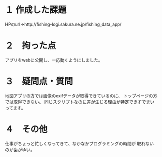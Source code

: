 <h1>１ 作成した課題</h1>
HPのurl⇒http://fishing-logi.sakura.ne.jp/fishing_data_app/

<h1>２　拘った点</h1>
アプリをwebに公開し、一応動くようにしました。

<h1>３　疑問点・質問</h1>
地図アプリの方では画像のexifデータが取得できているのに、
トップページの方では取得できない。
同じスクリプトなのに差が生じる理由が特定できずでまいってます。

<h1>４　その他</h1>
仕事がちょっと忙しくなってきて、なかなかプログラミングの時間が
取れないのが歯がゆい。
